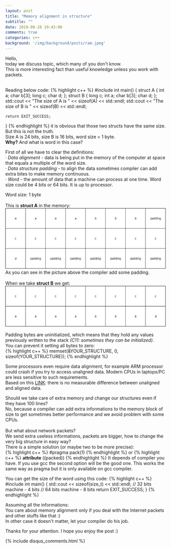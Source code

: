 ```yaml
---
layout: post
title: "Memory alignment in structure"
subtitle: ""
date: 2019-08-28 19:43:00
comments: true
categories: c++
background: '/img/background/posts/ram.jpeg'
---
```

Hello, <br />
today we discuss topic, which many of you don't know. <br />
This is more interesting fact than useful knowledge unless you work with packets.  <br />
<!--more-->
<br />
Reading below code: 
{% highlight c++ %}
#include <iostream>
int main()
{
    struct A
    {
        int a;
        char b[3];
        long c;
        char d;
    };
    struct B
    {
        long c;
        int a;
        char b[3];
        char d;
    };
    std::cout << "The size of A is " << sizeof(A) << std::endl;
    std::cout << "The size of B is " << sizeof(B) << std::endl;
    
    return EXIT_SUCCESS;
}
{% endhighlight %}
it is obvious that those two structs have the same size. But this is not the truth. <br />
Size A is 24 bits, size B is 16 bits, word size = 1 byte. <br />
<b>Why?</b> And what is word in this case?  <br />

First of all we have to clear the definitions: <br />
&middot; <i>Data alignment</i> - data is being put in the memory of the computer at space that equals a multiple of the word size. <br />
&middot; <i>Data structure padding</i> - to align the data sometimes compiler can add extra bites to make memory continuous.  <br />
&middot; <i>Word</i> -  the amount of data that a machine can process at one time. Word size could be 4 bits or 64 bits. It is up to processor. <br />

Word size: 1 byte <br/> <br/>
This is <b>struct A</b> in the memory:  <br />
![Structure A](/img/memoryAlignment/structureA.jpg) <br />
As you can see in the picture above the compiler add some padding. <br /> <br />
When we take <b>struct B</b> we get: 
![Structure B](/img/memoryAlignment/structureB.jpg) <br />

Padding bytes are uninitialized, which means that they hold any values previously written to the stack <i>(C11: sometimes they can be initialized)</i>.<br />
You can prevent it setting all bytes to zero: <br />
{% highlight c++ %}
memset(&YOUR_STRUCTURE, 0, sizeof(YOUR_STRUCTURE));
{% endhighlight %}

Some processors even require data alignment, for example ARM processor could crash if you try to access unaligned data. Modern CPUs in laptops/PC are less sensitive to such requirements. <br />
Based on this [LINK][link]: there is no measurable difference between unaligned and aligned data.

Should we take care of extra memory and change our structures even if they have 100 lines?  <br />
No, because a compiler can add extra informations to the memory block of size to get sometimes better performance and we avoid problem with some CPUs.   <br /> <br />
But what about network packets?  <br />
We send extra useless informations, packets are bigger, how to change the very big structure in easy way? <br />
There is a simple solution (or maybe two to be more precise): <br />
{% highlight c++ %}
#pragma pack(1)
{% endhighlight %}
or
{% highlight c++ %}
__attribute__ ((packed))
{% endhighlight %}
It depends of compiler you have. If you use gcc the second option will be the good one. This works the same way as pragma but it is only available on gcc compiler. <br />

You can get the size of the word using this code:
{% highlight c++ %}
#include <iostream>
int main()
{
    std::cout << sizeof(size_t) << std::endl; // 32 bits machine - 4 bits 
                                              // 64 bits machine - 8 bits
    return EXIT_SUCCESS;
}
{% endhighlight %}

Assuming all the informations: <br /> 
You care about memory alignment only if you deal with the Internet packets and other stuffs like that :) <br />
In other case it doesn't matter, let your compiler do his job. <br />


Thanks for your attention. I hope you enjoy the post :) <br />

[link]: https://lemire.me/blog/2012/05/31/data-alignment-for-speed-myth-or-reality/

{% include disqus_comments.html %}